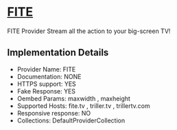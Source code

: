 # [FITE](https://fite.tv)

FITE Provider
Stream all the action to your big-screen TV!

## Implementation Details

- Provider
Name: FITE
- Documentation: NONE
- HTTPS support: YES
- Fake Response: YES
- Oembed Params: maxwidth , maxheight
- Supported Hosts: fite.tv , triller.tv , trillertv.com
- Responsive response: NO
- Collections: DefaultProviderCollection


